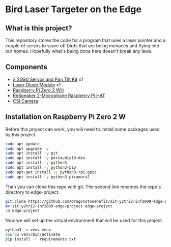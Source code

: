 # Bird Laser Targeter on the Edge

## What is this project?

This repository stores the code for a program that uses a laser pointer and a couple of servos to scare off birds that are being menaces and flying into our homes. Hopefully what's being done here doesn't break any laws.

## Components

- [2 SG90 Servos and Pan Tilt Kit](https://sg.cytron.io/p-pan-tilt-servo-kit-for-camera-unassembled) x1
- [Laser Diode Module](https://shopee.sg/kuriosity.sg/8657033875) x1
- [Raspberry Pi Zero 2 WH](https://sg.cytron.io/p-raspberry-pi-zero-2-w)
- [ReSpeaker 2-Microphone Raspberry Pi HAT](https://sg.cytron.io/p-respeaker-2-microphone-raspberry-pi-hat)
- [CSI Camera](https://sg.cytron.io/p-5mp-camera-board-for-raspberry-pi)

## Installation on Raspberry Pi Zero 2 W

Before this project can work, you will need to install some packages used by this project.

```bash
sudo apt update
sudo apt upgrade -y
sudo apt install -y git
sudo apt install -y portaudio19-dev
sudo apt install -y python3
sudo apt install -y python3-pip
sudo apt-get install -y python3-rpi.gpio
sudo apt install -y python3-picamera2
```

Then you can clone this repo with git. The second line renames the repo's directory to edge-project.

```bash
git clone https://github.com/dragonstonehafiz/sit-y2tri2-inf2009-edge-project.git
mv sit-y2tri2-inf2009-edge-project edge-project
cd edge-project
```

Now we will set up the virtual environment that will be used for this project.

```bash
python3 -m venv venv
source venv/bin/activate
pip install -r requirements.txt
```

